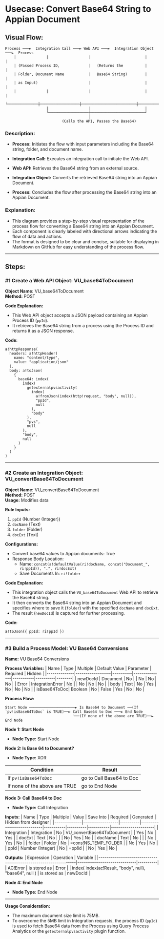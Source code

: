 # Usecase: Convert Base64 String to Appian Document

## Visual Flow:

```
Process ───►  Integration Call ───► Web API ───►  Integration Object ───►  Process
    |              |                  |                         |               |
    | (Passed Process ID,             |   (Returns the          |               |
    | Folder, Document Name           |   Base64 String)        |               |
    | as Input)                       |                         |               |
    |              |                  |                         |               |
    └──────────────┼──────────────────┼─────────────────────────┼───────────────┘
                   |                  |                         |
                   └──────────────────┼─────────────────────────┘
                                      |
                          (Calls the API, Passes the Base64)
```

### Description:

- **Process:** Initiates the flow with input parameters including the Base64 string, folder, and document name.
  
- **Integration Call:** Executes an integration call to initiate the Web API.
  
- **Web API:** Retrieves the Base64 string from an external source.
  
- **Integration Object:** Converts the retrieved Base64 string into an Appian Document.
  
- **Process:** Concludes the flow after processing the Base64 string into an Appian Document.

### Explanation:

- This diagram provides a step-by-step visual representation of the process flow for converting a Base64 string into an Appian Document.
- Each component is clearly labeled with directional arrows indicating the flow of data and actions.
- The format is designed to be clear and concise, suitable for displaying in Markdown on GitHub for easy understanding of the process flow.


---

## Steps:

### #1 Create a Web API Object: VU_base64ToDocument

**Object Name:** VU_base64ToDocument  
**Method:** POST

**Code Explanation:**
- This Web API object accepts a JSON payload containing an Appian Process ID (`ppId`).
- It retrieves the Base64 string from a process using the Process ID and returns it as a JSON response.

**Code:**
```apex
a!httpResponse(
  headers: a!httpHeader(
    name: "content/type",
    value: "application/json"
  ),
  body: a!toJson(
    {
      base64: index(
        index(
          getexternalpvsactivity(
            index(
              a!fromJson(index(http!request, "body", null)),
              "ppId",
              null
            ),
            "body"
          ),
          "pvs",
          null
        ),
        "body",
        null
      )
    }
  )
)
```

---

### #2 Create an Integration Object: VU_convertBase64ToDocument

**Object Name:** VU_convertBase64ToDocument  
**Method:** POST  
**Usage:** Modifies data

**Rule Inputs:**
1. `ppId` (Number (Integer))
2. `docName` (Text)
3. `folder` (Folder)
4. `docExt` (Text)

**Configurations:**
- Convert base64 values to Appian documents: True
- Response Body Location:
  - Name: `concat(a!defaultValue(ri!docName, concat("Document_", ri!ppId)), ".", ri!docExt)`
  - Save Documents In: `ri!folder`

**Code Explanation:**
- This integration object calls the `VU_base64ToDocument` Web API to retrieve the Base64 string.
- It then converts the Base64 string into an Appian Document and specifies where to save it (`folder`) with the specified `docName` and `docExt`.
- The result (`newDocId`) is captured for further processing.

**Code:**
```apex
a!toJson({ ppId: ri!ppId })
```

---

### #3 Build a Process Model: VU Base64 Conversions

**Name:** VU Base64 Conversions

**Process Variables:**
| Name         | Type             | Multiple | Default Value | Parameter | Required | Hidden |
|--------------|------------------|----------|---------------|-----------|----------|--------|
| newDocId     | Document         | No       |               | No        | No       | No     |
| Error        | IntegrationError | No       |               | No        | No       | No     |
| body         | Text             | No       | Yes           | No        | No       | No     |
| isBase64ToDoc| Boolean          | No       | False         | Yes       | No       | No     |

**Process Flow:**

```
Start Node ─────────────────────► Is Base64 to Document ──(If `pv!isBase64ToDoc` is TRUE)──► Call Base64 to Doc ───► End Node
                               └──(If none of the above are TRUE)──► End Node
```
                               

**Node 1: Start Node**
- **Node Type:** Start Node

**Node 2: Is Base 64 to Document?**
- **Node Type:** XOR

| Condition                     | Result                    |
|-------------------------------|---------------------------|
| If `pv!isBase64ToDoc`         | go to Call Base64 to Doc  |
| If none of the above are TRUE | go to End Node            |

**Node 3: Call Base64 to Doc**
- **Node Type:** Call Integration

**Inputs:**
| Name         | Type             | Multiple | Value                      | Save Into | Required | Generated | Hidden from designer |
|--------------|------------------|----------|----------------------------|-----------|----------|-----------|----------------------|
| Integration  | Integration      | No       | VU_convertBase64ToDocument |           | Yes      | No        | Yes                  |
| docExt       | Text             | No       |                            |           | No       | Yes       | No                   |
| docName      | Text             | No       |                            |               | No       | Yes       | No                   |
| folder       | Folder           | No       | =cons!NS_TEMP_FOLDER       |           | No       | Yes       | No                   |
| ppId         | Number (Integer) | No       | =pp!id                     |           | No       | Yes       | No                   |

**Outputs:**
| Expression                                                       | Operation                    | Variable |
|------------------------------------------------------------------|------------------------------|----------|
| AC!Error                                                         | is stored as                 | Error    |
| index( index(ac!Result, "body", null), "base64", null )          | is stored as                 | newDocId |

**Node 4: End Node**
- **Node Type:** End Node

---

**Usage Consideration:**
- The maximum document size limit is 75MB.
- To overcome the 5MB limit in Integration requests, the process ID (`ppId`) is used to fetch Base64 data from the Process using Query Process Analytics or the `getexternalpvsactivity` plugin function.
